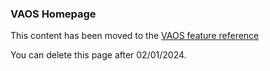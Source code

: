 ### VAOS Homepage 


This content has been moved to the [VAOS feature reference](../../feature-reference/README.md)

You can delete this page after 02/01/2024.

<!--
Upcoming appointments:
- Display 13 months of canceled booked appts

Canceled Appointments:
- Display previous month plus 13 months of future canceled booked appts for a total of 14 months

Requested appointments:
- Only show canceled requests 120 days back

VAOS Past Appointments:
- VAOS does not display canceled booked appts only booked past appointments

Status list feature (implementation August 2022:

Upcoming appointments:
- Display 13 months of canceled booked appts

- Pending appointments (formerly  Requested:
Only show canceled requests 120 days back

- VAOS Past Appointments:
VAOS does not display canceled booked appts
-->